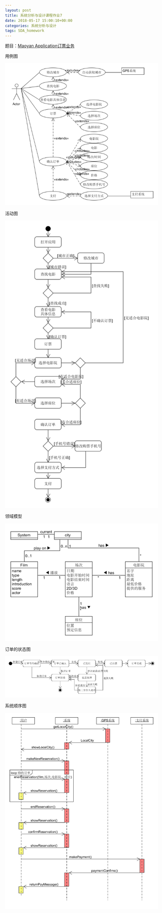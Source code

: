 ```yaml
---
layout: post
title: 系统分析与设计课程作业7
date: 2018-05-17 15:00:10+00:00
categories: 系统分析与设计
tags: SDA_homework
---
```


题目：[Maoyan Application订票业务](https://linjinghua.github.io/application-description/)

用例图

![hw7_1](../media/pic/hw7_1.png)

活动图

![hw7_2](../media/pic/hw7_2.png)

领域模型

![hw7_3](../media/pic/hw7_3.png)

订单的状态图

![hw7_4](../media/pic/hw7_4.png)

系统顺序图

![hw7_5](../media/pic/hw7_5.png)

